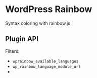 # WordPress Rainbow #

Syntax coloring with rainbow.js

## Plugin API ##

Filters:

 - `wprainbow_available_languages`
 - `wp_rainbow_language_module_url`
 - 